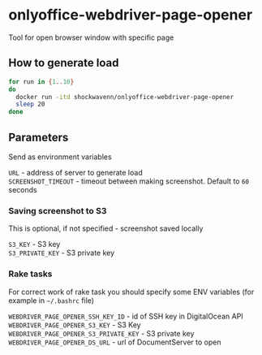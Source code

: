 # onlyoffice-webdriver-page-opener

Tool for open browser window with specific page

## How to generate load

```bash
for run in {1..10}
do
  docker run -itd shockwavenn/onlyoffice-webdriver-page-opener
  sleep 20
done
```

## Parameters

Send as environment variables

`URL` - address of server to generate load  
`SCREENSHOT_TIMEOUT` - timeout between making screenshot.
Default to `60` seconds

### Saving screenshot to S3

This is optional, if not specified - screenshot saved locally

`S3_KEY` - S3 key  
`S3_PRIVATE_KEY` - S3 private key

### Rake tasks

For correct work of rake task you should specify
some ENV variables (for example in `~/.bashrc` file)

`WEBDRIVER_PAGE_OPENER_SSH_KEY_ID` - id of SSH key in DigitalOcean API  
`WEBDRIVER_PAGE_OPENER_S3_KEY` - S3 Key  
`WEBDRIVER_PAGE_OPENER_S3_PRIVATE_KEY` - S3 private key  
`WEBDRIVER_PAGE_OPENER_DS_URL` - url of DocumentServer to open  
